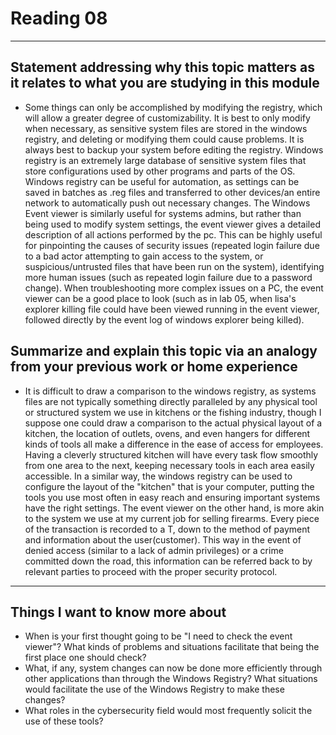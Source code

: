 # Reading 08
---
## Statement addressing why this topic matters as it relates to what you are studying in this module
- Some things can only be accomplished by modifying the registry, which will allow a greater degree of customizability. It is best to only modify when necessary, as sensitive system files are stored in the windows registry, and deleting or modifying them could cause problems. It is always best to backup your system before editing the registry. Windows registry is an extremely large database of sensitive system files that store configurations used by other programs and parts of the OS. Windows registry can be useful for automation, as settings can be saved in batches as .reg files and transferred to other devices/an entire network to automatically push out necessary changes. 
The Windows Event viewer is similarly useful for systems admins, but rather than being used to modify system settings, the event viewer gives a detailed description of all actions performed by the pc. This can be highly useful for pinpointing the causes of security issues (repeated login failure due to a bad actor attempting to gain access to the system, or suspicious/untrusted files that have been run on the system), identifying more human issues (such as repeated login failure due to a password change). When troubleshooting more complex issues on a PC, the event viewer can be a good place to look (such as in lab 05, when lisa's explorer killing file could have been viewed running in the event viewer, followed directly by the event log of windows explorer being killed).
## Summarize and explain this topic via an analogy from your previous work or home experience
- It is difficult to draw a comparison to the windows registry, as systems files are not typically something directly paralleled by any physical tool or structured system we use in kitchens or the fishing industry, though I suppose one could draw a comparison to the actual physical layout of a kitchen, the location of outlets, ovens, and even hangers for different kinds of tools all make a difference in the ease of access for employees. Having a cleverly structured kitchen will have every task flow smoothly from one area to the next, keeping necessary tools in each area easily accessible. In a similar way, the windows registry can be used to configure the layout of the "kitchen" that is your computer, putting the tools you use most often in easy reach and ensuring important systems have the right settings. The event viewer on the other hand, is more akin to the system we use at my current job for selling firearms. Every piece of the transaction is recorded to a T, down to the method of payment and information about the user(customer). This way in the event of denied access (similar to a lack of admin privileges) or a crime committed down the road, this information can be referred back to by relevant parties to proceed with the proper security protocol.
---
## Things I want to know more about
- When is your first thought going to be "I need to check the event viewer"? What kinds of problems and situations facilitate that being the first place one should check?
- What, if any, system changes can now be done more efficiently through other applications than through the Windows Registry? What situations would facilitate the use of the Windows Registry to make these changes?
- What roles in the cybersecurity field would most frequently solicit the use of these tools?